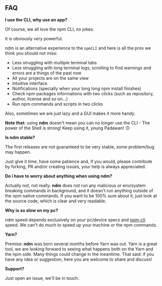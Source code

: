 ## FAQ

**I use the CLI, why use an app?**

Of course, we all love the npm CLI, no jokes.

It is obviously very powerful.

ndm is an alternative experience to the `npmCLI` and here is all the pros we think you should not miss:

- Less struggling with multiple terminal tabs
- Less struggling with long terminal logs, scrolling to find warnings and errors are a things of the past now
- All your projects are on the same view
- Intuitive interface.
- Notifications (specially when your long long npm install finishes)
- Check npm packages informations with two clicks (such as repository, author, license and so on...)
- Run npm commands and scripts in two clicks

Also, sometimes we are just lazy and a GUI makes it more handy.

**Note that:** using **ndm** doesn't mean you can no longer use the CLI - The power of the Shell is strong! Keep using it, young Padawan! :D

**Is ndm stable?**

The first releases are not guaranteed to be very stable, some problem/bug may happen.

Just give it time, have some patience and, if you would, please contribute by forking, PR and/or creating issues, your help is always appreciated.


**Do i have to worry about anything when using ndm?**

Actually not, not really.
**ndm** does not run any malicious or env/system breaking commands in background, and it doesn't run anything outside of the npm native commands.
If you want to be 100% sure about it, just look at the source code, which is clear and very readable.

**Why is so slow on my pc?**

ndm speed depends exclusively on your pc/device specs and [npm-cli](https://docs.npmjs.com/cli/npm) speed.
We can't do much to speed up your machine or the npm commands.

**Yarn?**

Premise: **ndm** was born several months before Yarn was out.
Yarn is a great tool, we are looking forward to seeing what happens both on the Yarn and the npm side.
Many things could change in the meantime.
That said: if you have any idea or suggestion, here you are welcome to share and discuss!

**Support?**

Just open an issue, we'll be in touch.
